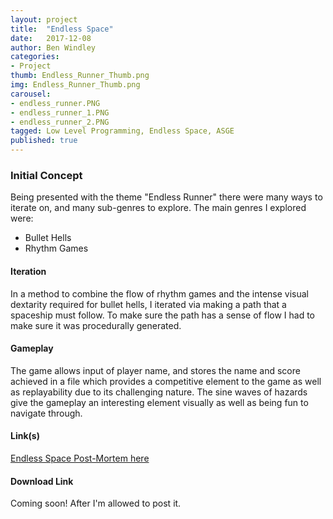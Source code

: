 ```yaml
---
layout: project
title:  "Endless Space"
date:   2017-12-08
author: Ben Windley
categories:
- Project
thumb: Endless_Runner_Thumb.png
img: Endless_Runner_Thumb.png
carousel:
- endless_runner.PNG
- endless_runner_1.PNG
- endless_runner_2.PNG
tagged: Low Level Programming, Endless Space, ASGE
published: true
---
```


### Initial Concept

Being presented with the theme "Endless Runner" there were many ways to iterate on, and many sub-genres to explore.
The main genres I explored were:
- Bullet Hells
- Rhythm Games

#### Iteration

In a method to combine the flow of rhythm games and the intense visual dextarity required for bullet hells, I iterated via making a path that a spaceship must follow. To make sure the path has a sense of flow I had to make sure it was procedurally generated.

#### Gameplay

The game allows input of player name, and stores the name and score achieved in a file which provides a competitive element to the game as well as replayability due to its challenging nature. The sine waves of hazards give the gameplay an interesting element visually as well as being fun to navigate through.

#### Link(s)
[Endless Space Post-Mortem here](https://benwindley.github.io/blog/low-level%20programming/endless%20runner/EndlessRunner_PostMortem)

#### Download Link
Coming soon! After I'm allowed to post it.